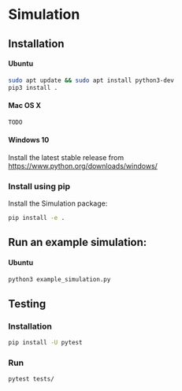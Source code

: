 # Simulation

## Installation

#### Ubuntu
```bash
sudo apt update && sudo apt install python3-dev
pip3 install .
```

#### Mac OS X
```bash
TODO
```

#### Windows 10
Install the latest stable release from https://www.python.org/downloads/windows/

### Install using pip
Install the Simulation package:

```bash
pip install -e .
```

## Run an example simulation:

#### Ubuntu
```bash
python3 example_simulation.py
```

## Testing

### Installation
``` bash
pip install -U pytest
```

### Run
``` bash
pytest tests/
```